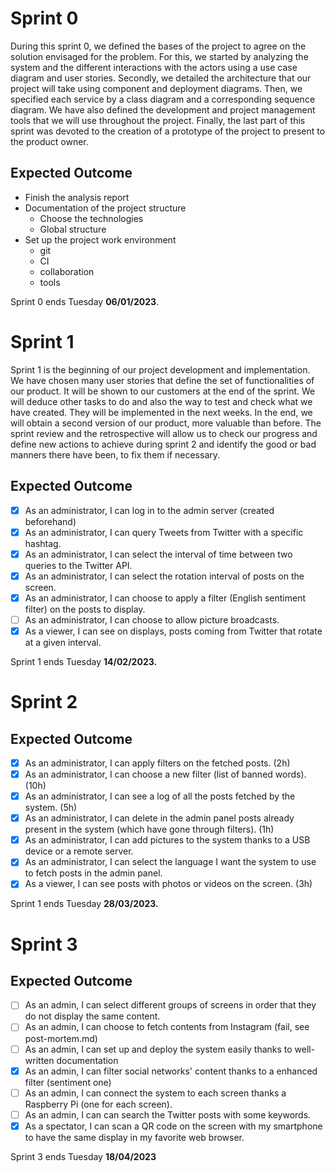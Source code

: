 # Sprint 0

During this sprint 0, we defined the bases of the project to agree on the solution envisaged for the problem. For this, we started by analyzing the system and the different interactions with the actors using a use case diagram and user stories.
Secondly, we detailed the architecture that our project will take using component and deployment diagrams. Then, we specified each service by a class diagram and a corresponding sequence diagram. We have also defined the development and project management tools that we will use throughout the project.
Finally, the last part of this sprint was devoted to the creation of a prototype of the project to present to the product owner.

## Expected Outcome

- Finish the analysis report
- Documentation of the project structure
  - Choose the technologies
  - Global structure
- Set up the project work environment
  - git
  - CI
  - collaboration
  - tools

Sprint 0 ends Tuesday **06/01/2023**.

# Sprint 1

Sprint 1 is the beginning of our project development and implementation. We have chosen many user stories that define the set of functionalities of our product. It will be shown to our customers at the end of the sprint. We will deduce other tasks to do and also the way to test and check what we have created. They will be implemented in the next weeks. In the end, we will obtain a second version of our product, more valuable than before.
The sprint review and the retrospective will allow us to check our progress and define new actions to achieve during sprint 2 and identify the good or bad manners there have been, to fix them if necessary.  

## Expected Outcome

- [x] As an administrator, I can log in to the admin server (created beforehand)
- [x] As an administrator, I can query Tweets from Twitter with a specific hashtag.
- [x] As an administrator, I can select the interval of time between two queries to the Twitter API.
- [x] As an administrator, I can select the rotation interval of posts on the screen.
- [x] As an administrator, I can choose to apply a filter (English sentiment filter) on the posts to display.
- [ ] As an administrator, I can choose to allow picture broadcasts.
- [x] As a viewer, I can see on displays, posts coming from Twitter that rotate at a given interval.

Sprint 1 ends Tuesday **14/02/2023.**

# Sprint 2

 

## Expected Outcome

- [x] As an administrator, I can apply filters on the fetched posts. (2h)
- [x] As an administrator, I can choose a new filter (list of banned words). (10h)
- [x] As an administrator, I can see a log of all the posts fetched by the system. (5h)
- [x] As an administrator, I can delete in the admin panel posts already present in the system (which have gone through filters). (1h)
- [x] As an administrator, I can add pictures to the system thanks to a USB device or a remote server.
- [x] As an administrator, I can select the language I want the system to use to fetch posts in the admin panel.
- [x] As a viewer, I can see posts with photos or videos on the screen. (3h)

Sprint 1 ends Tuesday **28/03/2023.**

# Sprint 3

 

## Expected Outcome

- [ ] As an admin, I can select different groups of screens in order that they do not display the same content.
- [ ] As an admin, I can choose to fetch contents from Instagram (fail, see post-mortem.md)
- [ ] As an admin, I can set up and deploy the system easily thanks to well-written documentation 
- [X] As an admin, I can filter social networks' content thanks to a enhanced filter (sentiment one)
- [ ] As an admin, I can connect the system to each screen thanks a Raspberry Pi (one for each screen).
- [ ] As an admin, I can can search the Twitter posts with some keywords.
- [X] As a spectator, I can scan a QR code on the screen with my smartphone to have the same display in my favorite web browser.

Sprint 3 ends Tuesday **18/04/2023**